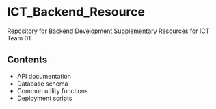 # ICT_Backend_Resource
Repository for Backend Development Supplementary Resources for ICT Team 01

## Contents
- API documentation
- Database schema
- Common utility functions
- Deployment scripts

